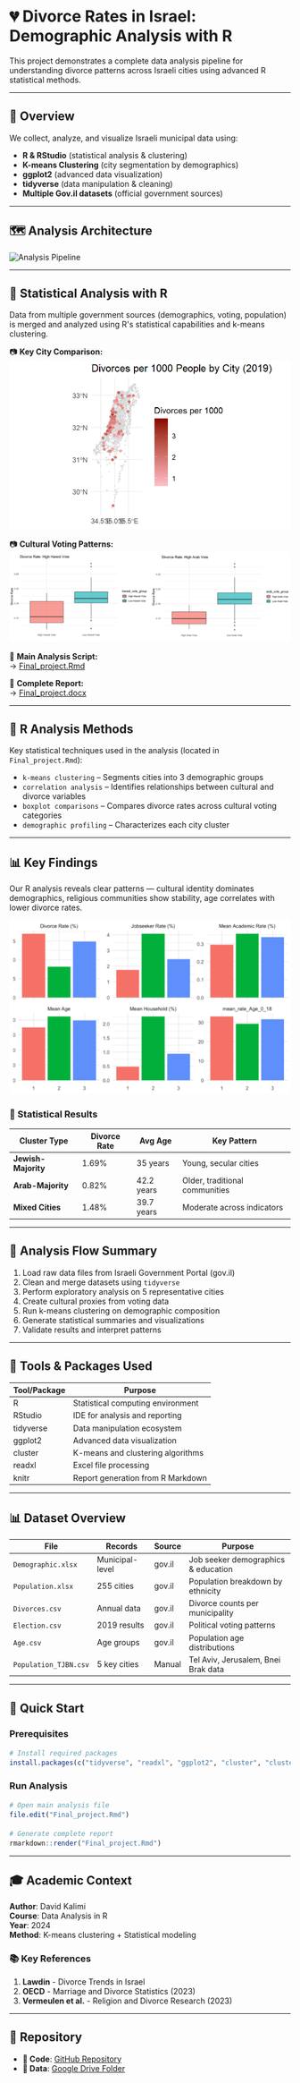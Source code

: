 # 💔 Divorce Rates in Israel: Demographic Analysis with R
This project demonstrates a complete data analysis pipeline for understanding divorce patterns across Israeli cities using advanced R statistical methods.

---

## 📌 Overview
We collect, analyze, and visualize Israeli municipal data using:
- **R & RStudio** (statistical analysis & clustering)
- **K-means Clustering** (city segmentation by demographics)
- **ggplot2** (advanced data visualization)
- **tidyverse** (data manipulation & cleaning)
- **Multiple Gov.il datasets** (official government sources)

---

## 🗺️ Analysis Architecture
![Analysis Pipeline](figures/analysis_pipeline.png)

---

## 🔬 Statistical Analysis with R
Data from multiple government sources (demographics, voting, population) is merged and analyzed using R's statistical capabilities and k-means clustering.

📷 **Key City Comparison:**  
![City Analysis](figures/city_comparison.png)

📷 **Cultural Voting Patterns:**  
![Voting Boxplots](figures/voting_patterns_boxplot.png)

📜 **Main Analysis Script:**  
→ [Final_project.Rmd](src/Final_project.Rmd)

📜 **Complete Report:**  
→ [Final_project.docx](Final_project.docx)

---

## 🧠 R Analysis Methods
Key statistical techniques used in the analysis (located in `Final_project.Rmd`):
- `k-means clustering` – Segments cities into 3 demographic groups
- `correlation analysis` – Identifies relationships between cultural and divorce variables  
- `boxplot comparisons` – Compares divorce rates across cultural voting categories
- `demographic profiling` – Characterizes each city cluster

---

## 📊 Key Findings
Our R analysis reveals clear patterns — cultural identity dominates demographics, religious communities show stability, age correlates with lower divorce rates.

![Cluster Analysis Results](figures/cluster_analysis.png)

### 🎯 Statistical Results
| Cluster Type | Divorce Rate | Avg Age | Key Pattern |
|--------------|--------------|---------|-------------|
| **Jewish-Majority** | 1.69% | 35 years | Young, secular cities |
| **Arab-Majority** | 0.82% | 42.2 years | Older, traditional communities |
| **Mixed Cities** | 1.48% | 39.7 years | Moderate across indicators |

---

## 🔁 Analysis Flow Summary
1. Load raw data files from Israeli Government Portal (gov.il)
2. Clean and merge datasets using `tidyverse`
3. Perform exploratory analysis on 5 representative cities
4. Create cultural proxies from voting data
5. Run k-means clustering on demographic composition
6. Generate statistical summaries and visualizations
7. Validate results and interpret patterns

---

## 🔧 Tools & Packages Used
| Tool/Package | Purpose |
|--------------|---------|
| R | Statistical computing environment |
| RStudio | IDE for analysis and reporting |
| tidyverse | Data manipulation ecosystem |
| ggplot2 | Advanced data visualization |
| cluster | K-means and clustering algorithms |
| readxl | Excel file processing |
| knitr | Report generation from R Markdown |

---

## 📊 Dataset Overview
| File | Records | Source | Purpose |
|------|---------|--------|---------|
| `Demographic.xlsx` | Municipal-level | gov.il | Job seeker demographics & education |
| `Population.xlsx` | 255 cities | gov.il | Population breakdown by ethnicity |
| `Divorces.csv` | Annual data | gov.il | Divorce counts per municipality |
| `Election.csv` | 2019 results | gov.il | Political voting patterns |
| `Age.csv` | Age groups | gov.il | Population age distributions |
| `Population_TJBN.csv` | 5 key cities | Manual | Tel Aviv, Jerusalem, Bnei Brak data |

---

## 🚀 Quick Start

### Prerequisites
```r
# Install required packages
install.packages(c("tidyverse", "readxl", "ggplot2", "cluster", "clusterCrit", "caret"))
```

### Run Analysis
```r
# Open main analysis file
file.edit("Final_project.Rmd")

# Generate complete report
rmarkdown::render("Final_project.Rmd")
```

---

## 🎓 Academic Context
**Author**: David Kalimi  
**Course**: Data Analysis in R  
**Year**: 2024  
**Method**: K-means clustering + Statistical modeling

### 📚 Key References
1. **Lawdin** - Divorce Trends in Israel
2. **OECD** - Marriage and Divorce Statistics (2023)
3. **Vermeulen et al.** - Religion and Divorce Research (2023)

---

## 📁 Repository
- **📂 Code**: [GitHub Repository](https://github.com/NaamaNigri01/DivorceRatesProject)
- **💾 Data**: [Google Drive Folder](https://drive.google.com/drive/folders/1lDg3He8peEky0_dCqKqRCU_FWzsmPqsC)